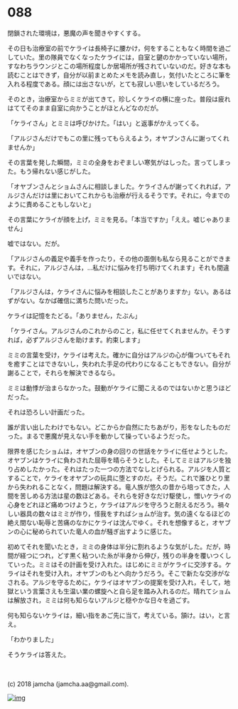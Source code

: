 # 088

閉鎖された環境は，悪魔の声を聞きやすくする。  

その日も治療室の前でケライは長椅子に腰かけ，何をすることもなく時間を過ごしていた。里の隊員でなくなったケライには，自室と鍵のかかっていない場所，すなわちラウンジとこの場所程度しか居場所が残されていないのだ。好きな本も読むことはできず，自分が以前まとめたメモを読み直し，気付いたところに筆を入れる程度である。顔には出さないが，とても寂しい思いをしているだろう。  

そのとき，治療室からミミが出てきて，珍しくケライの横に座った。普段は疲れはててそのまま自室に向かうことがほとんどなのだが。  

「ケライさん」とミミは呼びかけた。「はい」と返事がかえってくる。  

「アルジさんだけでもこの里に残ってもらえるよう，オヤブンさんに謝ってくれませんか」  

その言葉を発した瞬間，ミミの全身をおぞましい寒気がはしった。言ってしまった。もう帰れない感じがした。  

「オヤブンさんとショムさんに相談しました。ケライさんが謝ってくれれば，アルジさんだけは里においてこれからも治療が行えるそうです。それに，今までのように責めることもしないと」  

その言葉にケライが顔を上げ，ミミを見る。「本当ですか」「ええ。嘘じゃありません」  

嘘ではない。だが。  

「アルジさんの義足や義手を作ったり，その他の面倒も私なら見ることができます。それに，アルジさんは，…私だけに悩みを打ち明けてくれます」それも間違いではない。  

「アルジさんは，ケライさんに悩みを相談したことがありますか」ない。あるはずがない。なかば確信に満ちた問いだった。  

ケライは記憶をたどる。「ありません，たぶん」  

「ケライさん。アルジさんのこれからのこと，私に任せてくれませんか。そうすれば，必ずアルジさんを助けます。約束します」  

ミミの言葉を受け，ケライは考えた。確かに自分はアルジの心が傷ついてもそれを癒すことはできないし，失われた手足の代わりになることもできない。自分が謝ることで，それらを解決できるなら。  

ミミは動悸が治まらなかった。鼓動がケライに聞こえるのではないかと思うほどだった。  

それは恐ろしい計画だった。  

誰が言い出したわけでもない。どこからか自然にたちあがり，形をなしたものだった。まるで悪魔が見えない手を動かして操っているようだった。  

限界を感じたショムは，オヤブンの身の回りの世話をケライに任せようとした。オヤブンはケライに負わされた屈辱を晴らそうとした。そしてミミはアルジを独り占めしたかった。それはたった一つの方法でなしとげられる。アルジを人質とすることで，ケライをオヤブンの玩具に堕とすのだ。そうだ。これで誰ひとり里から失われることなく，問題は解決する。竜人族が悠久の昔から培ってきた，人間を苦しめる方法は星の数ほどある。それらを好きなだけ駆使し，憎いケライの心身をどれほど痛めつけようと，ケライはアルジを守ろうと耐えるだろう。禍々しい器具の数々はミミが作り，怪我をすればショムが治す。気の遠くなるほどの絶え間ない恥辱と苦痛のなかにケライは沈んでゆく。それを想像すると，オヤブンの心に秘められていた竜人の血が騒ぎ出すように感じた。  

初めてそれを聞いたとき，ミミの身体は半分に割れるような気がした。だが，時間が経つにつれ，どす黒く粘ついた糸が半身から伸び，残りの半身を覆いつくしていった。ミミはその計画を受け入れた。はじめにミミがケライに交渉する。ケライはそれを受け入れ，オヤブンのもとへ向かうだろう。そこで新たな交渉がなされる。アルジを守るために，ケライはオヤブンの提案を受け入れ，そして，地獄という言葉さえも生温い業の螺旋へと自ら足を踏み入れるのだ。晴れてショムは解放され，ミミは何も知らないアルジと穏やかな日々を過ごす。  

何も知らないケライは，細い指をあご先に当て，考えている。頷け。はい，と言え。  

「わかりました」  

そうケライは答えた。  

<br>  
<br>  
(c) 2018 jamcha (jamcha.aa@gmail.com).  

[![img](http://i.creativecommons.org/l/by-nc-sa/4.0/88x31.png)](http://creativecommons.org/licenses/by-nc-sa/4.0/deed)